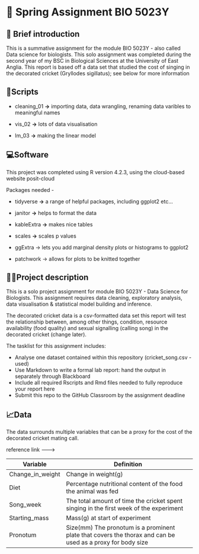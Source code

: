 # 🦗 Spring Assignment BIO 5023Y

## 🧠 Brief introduction

This is a summative assignment for the module BIO 5023Y - also called Data science for biologists. This solo assignment was completed during the second year of my BSC in Biological Sciences at the University of East Anglia. This report is based off a data set that studied the cost of singing in the decorated cricket (Gryllodes sigillatus); see below for more information

## 📜Scripts

-   cleaning_01 **→** importing data, data wrangling, renaming data varibles to meaningful names

-   vis_02 **→** lots of data visualisation

-   lm_03 **→** making the linear model

## 💻Software

This project was completed using R version 4.2.3, using the cloud-based website posit-cloud

Packages needed -

-   tidyverse **→** a range of helpful packages, including ggplot2 etc...

-   janitor **→** helps to format the data

-   kableExtra **→** makes nice tables

-   scales **→** scales p values

-   ggExtra → lets you add marginal density plots or histograms to ggplot2

-   patchwork → allows for plots to be knitted together

## 👩‍💻Project description

This is a solo project assignment for module BIO 5023Y - Data Science for Biologists. This assignment requires data cleaning, exploratory analysis, data visualisation & statistical model building and inference.

The decorated cricket data is a csv-formatted data set this report will test the relationship between, among other things, condition, resource availability (food quality) and sexual signalling (calling song) in the decorated cricket (change later).

The tasklist for this assignment includes:

-   Analyse one dataset contained within this repository (cricket_song.csv - used)
-   Use Markdown to write a formal lab report: hand the output in separately through Blackboard
-   Include all required Rscripts and Rmd files needed to fully reproduce your report here
-   Submit this repo to the GitHub Classroom by the assignment deadline

## 📈Data

The data surrounds multiple variables that can be a proxy for the cost of the decorated cricket mating call.

reference link ---\>

| Variable         | Definition                                                                                                 |
|------------------|------------------------------------------------------------------------------------------------------------|
| Change_in_weight | Change in weight(g)                                                                                        |
| Diet             | Percentage nutritional content of the food the animal was fed                                              |
| Song_week        | The total amount of time the cricket spent singing in the first week of the experiment                     |
| Starting_mass    | Mass(g) at start of experiment                                                                             |
| Pronotum         | Size(mm) The pronotum is a prominent plate that covers the thorax and can be used as a proxy for body size |
